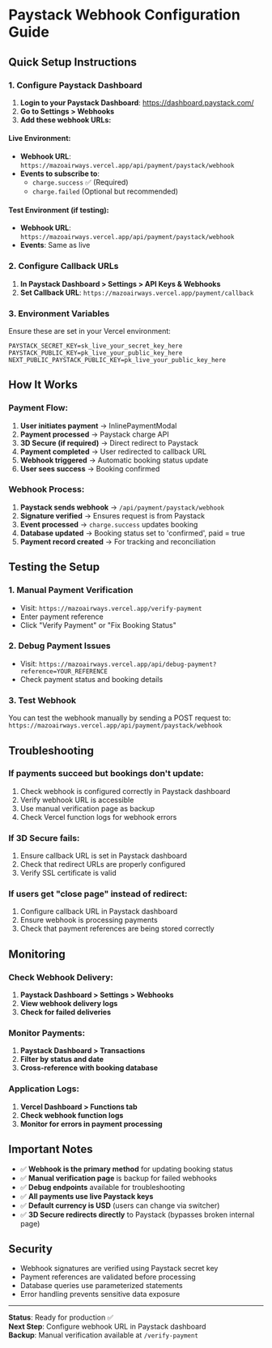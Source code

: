 # Paystack Webhook Configuration Guide

## Quick Setup Instructions

### 1. Configure Paystack Dashboard

1. **Login to your Paystack Dashboard**: https://dashboard.paystack.com/
2. **Go to Settings > Webhooks**
3. **Add these webhook URLs:**

#### Live Environment:
- **Webhook URL**: `https://mazoairways.vercel.app/api/payment/paystack/webhook`
- **Events to subscribe to**:
  - `charge.success` ✅ (Required)
  - `charge.failed` (Optional but recommended)

#### Test Environment (if testing):
- **Webhook URL**: `https://mazoairways.vercel.app/api/payment/paystack/webhook`
- **Events**: Same as live

### 2. Configure Callback URLs

1. **In Paystack Dashboard > Settings > API Keys & Webhooks**
2. **Set Callback URL**: `https://mazoairways.vercel.app/payment/callback`

### 3. Environment Variables

Ensure these are set in your Vercel environment:

```env
PAYSTACK_SECRET_KEY=sk_live_your_secret_key_here
PAYSTACK_PUBLIC_KEY=pk_live_your_public_key_here
NEXT_PUBLIC_PAYSTACK_PUBLIC_KEY=pk_live_your_public_key_here
```

## How It Works

### Payment Flow:
1. **User initiates payment** → InlinePaymentModal
2. **Payment processed** → Paystack charge API
3. **3D Secure (if required)** → Direct redirect to Paystack
4. **Payment completed** → User redirected to callback URL
5. **Webhook triggered** → Automatic booking status update
6. **User sees success** → Booking confirmed

### Webhook Process:
1. **Paystack sends webhook** → `/api/payment/paystack/webhook`
2. **Signature verified** → Ensures request is from Paystack
3. **Event processed** → `charge.success` updates booking
4. **Database updated** → Booking status set to 'confirmed', paid = true
5. **Payment record created** → For tracking and reconciliation

## Testing the Setup

### 1. Manual Payment Verification
- Visit: `https://mazoairways.vercel.app/verify-payment`
- Enter payment reference
- Click "Verify Payment" or "Fix Booking Status"

### 2. Debug Payment Issues
- Visit: `https://mazoairways.vercel.app/api/debug-payment?reference=YOUR_REFERENCE`
- Check payment status and booking details

### 3. Test Webhook
You can test the webhook manually by sending a POST request to:
`https://mazoairways.vercel.app/api/payment/paystack/webhook`

## Troubleshooting

### If payments succeed but bookings don't update:
1. Check webhook is configured correctly in Paystack dashboard
2. Verify webhook URL is accessible
3. Use manual verification page as backup
4. Check Vercel function logs for webhook errors

### If 3D Secure fails:
1. Ensure callback URL is set in Paystack dashboard
2. Check that redirect URLs are properly configured
3. Verify SSL certificate is valid

### If users get "close page" instead of redirect:
1. Configure callback URL in Paystack dashboard
2. Ensure webhook is processing payments
3. Check that payment references are being stored correctly

## Monitoring

### Check Webhook Delivery:
1. **Paystack Dashboard > Settings > Webhooks**
2. **View webhook delivery logs**
3. **Check for failed deliveries**

### Monitor Payments:
1. **Paystack Dashboard > Transactions**
2. **Filter by status and date**
3. **Cross-reference with booking database**

### Application Logs:
1. **Vercel Dashboard > Functions tab**
2. **Check webhook function logs**
3. **Monitor for errors in payment processing**

## Important Notes

- ✅ **Webhook is the primary method** for updating booking status
- ✅ **Manual verification page** is backup for failed webhooks  
- ✅ **Debug endpoints** available for troubleshooting
- ✅ **All payments use live Paystack keys**
- ✅ **Default currency is USD** (users can change via switcher)
- ✅ **3D Secure redirects directly** to Paystack (bypasses broken internal page)

## Security

- Webhook signatures are verified using Paystack secret key
- Payment references are validated before processing
- Database queries use parameterized statements
- Error handling prevents sensitive data exposure

---

**Status**: Ready for production ✅  
**Next Step**: Configure webhook URL in Paystack dashboard  
**Backup**: Manual verification available at `/verify-payment`
